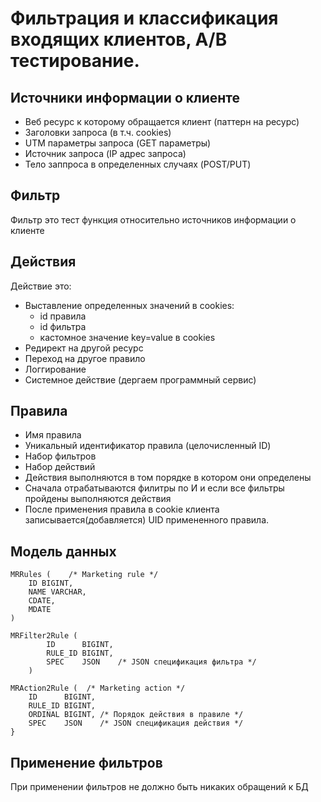 Фильтрация и классификация входящих клиентов, A/B тестирование.
=============================================================

## Источники информации о клиенте

* Веб ресурс к которому обращается клиент (паттерн на ресурс)
* Заголовки запроса (в т.ч. cookies)
* UTM параметры запроса (GET параметры)  
* Источник запроса (IP адрес запроса)
* Тело заппроса в определенных случаях (POST/PUT) 

## Фильтр 

Фильтр это тест функция относительно 
источников информации о клиенте    
      
## Действия

Действие это:
        
* Выставление определенных значений в cookies:
    * id правила 
    * id фильтра        
    * кастомное значение key=value в cookies
* Редирект на другой ресурс    
* Переход на другое правило    
* Логгирование
* Системное действие (дергаем программный сервис)                         
                    
## Правила
   
* Имя правила   
* Уникальный идентификатор правила (целочисленный ID) 
* Набор фильтров
* Набор действий   
* Действия выполняются в том порядке в котором они определены
* Сначала отрабатываются филитры по И и если все фильтры пройдены выполняются действия
* После применения правила в cookie клиента записывается(добавляется) UID примененного правила.
      
Модель данных
-------------
    
    MRRules (    /* Marketing rule */
        ID BIGINT,
        NAME VARCHAR,
        CDATE,
        MDATE                                       
    )
        
    MRFilter2Rule (
            ID      BIGINT,    
            RULE_ID BIGINT,            
            SPEC    JSON    /* JSON спецификация фильтра */           
        )
    
    MRAction2Rule (  /* Marketing action */
        ID      BIGINT,
        RULE_ID BIGINT,             
        ORDINAL BIGINT, /* Порядок действия в правиле */
        SPEC    JSON    /* JSON спецификация действия */                    
    }
    
    
Применение фильтров
-------------------

При применении фильтров не должно быть никаких обращений к БД

   
   



